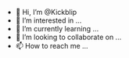- 👋 Hi, I’m @Kickblip
- 👀 I’m interested in ...
- 🌱 I’m currently learning ...
- 💞️ I’m looking to collaborate on ...
- 📫 How to reach me ...

<!---
Kickblip/Kickblip is a ✨ special ✨ repository because its `README.md` (this file) appears on your GitHub profile.
You can click the Preview link to take a look at your changes.
--->
